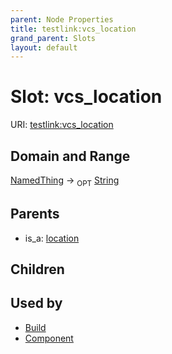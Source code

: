 ```yaml
---
parent: Node Properties
title: testlink:vcs_location
grand_parent: Slots
layout: default
---
```


# Slot: vcs_location




URI: [testlink:vcs_location](https://w3id.org/testlink/vocab/vcs_location)

## Domain and Range

[NamedThing](NamedThing.md) ->  <sub>OPT</sub> [String](types/String.md)

## Parents

 *  is_a: [location](location.md)

## Children


## Used by

 * [Build](Build.md)
 * [Component](Component.md)
